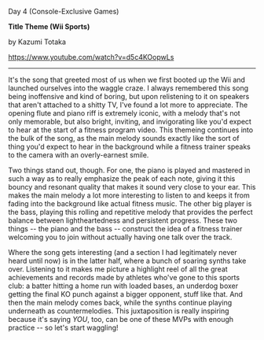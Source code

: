 Day 4 (Console-Exclusive Games)

**Title Theme (Wii Sports)**

by Kazumi Totaka

https://www.youtube.com/watch?v=d5c4KOopwLs

******

It's the song that greeted most of us when we first booted up the Wii and launched ourselves into the waggle craze. I always remembered this song being inoffensive and kind of boring, but upon relistening to it on speakers that aren't attached to a shitty TV, I've found a lot more to appreciate. The opening flute and piano riff is extremely iconic, with a melody that's not only memorable, but also bright, inviting, and invigorating like you'd expect to hear at the start of a fitness program video. This themeing continues into the bulk of the song, as the main melody sounds exactly like the sort of thing you'd expect to hear in the background while a fitness trainer speaks to the camera with an overly-earnest smile.

Two things stand out, though. For one, the piano is played and mastered in such a way as to really emphasize the peak of each note, giving it this bouncy and resonant quality that makes it sound very close to your ear. This makes the main melody a lot more interesting to listen to and keeps it from fading into the background like actual fitness music. The other big player is the bass, playing this rolling and repetitive melody that provides the perfect balance between lightheartedness and persistent progress. These two things -- the piano and the bass -- construct the idea of a fitness trainer welcoming you to join without actually having one talk over the track.

Where the song gets interesting (and a section I had legitimately never heard until now) is in the latter half, where a bunch of soaring synths take over. Listening to it makes me picture a highlight reel of all the great achievements and records made by athletes who've gone to this sports club: a batter hitting a home run with loaded bases, an underdog boxer getting the final KO punch against a bigger opponent, stuff like that. And then the main melody comes back, while the synths continue playing underneath as countermelodies. This juxtaposition is really inspiring because it's saying *YOU*, too, can be one of these MVPs with enough practice -- so let's start waggling!

